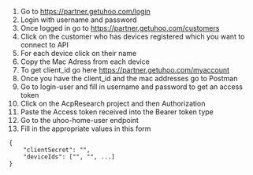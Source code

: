 1. Go to https://partner.getuhoo.com/login
2. Login with username and password
3. Once logged in go to https://partner.getuhoo.com/customers
4. Click on the customer who has devices registered which you want to connect to API
5. For each device click on their name
6. Copy the Mac Adress from each device
7. To get client_id go here https://partner.getuhoo.com/myaccount
8. Once you have the client_id and the mac addresses go to Postman
9. Go to login-user and fill in username and password to get an access token
10. Click on the AcpResearch project and then Authorization
11. Paste the Access token received into the Bearer token type
12. Go to the uhoo-home-user endpoint
13. Fill in the appropriate values in this form
```
{
    "clientSecret": "",
    "deviceIds": ["", "", ...]
}
```

